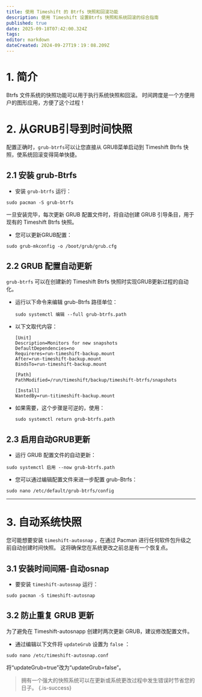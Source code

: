 ```yaml
---
title: 使用 Timeshift 的 Btrfs 快照和回滚功能
description: 使用 Timeshift 设置Btrfs 快照和系统回滚的综合指南
published: true
date: 2025-09-18T07:42:00.324Z
tags:
editor: markdown
dateCreated: 2024-09-27T19：19：08.209Z
---
```


# 1. 简介

Btrfs 文件系统的快照功能可以用于执行系统快照和回滚。 时间跨度是一个方便用户的图形应用，方便了这个过程！

# 2. 从GRUB引导到时间快照

配置正确时，`grub-btrfs`可以让您直接从 GRUB菜单启动到 Timeshift Btrfs 快照，使系统回滚变得简单快捷。

## 2.1 安装 grub-Btrfs

- 安装 `grub-btrfs` 运行：

```
sudo pacman -S grub-btrfs
```

一旦安装完毕，每次更新 GRUB 配置文件时，将自动创建 GRUB 引导条目，用于现有的 Timeshift Btrfs 快照。

- 您可以更新GRUB配置：

```
sudo grub-mkconfig -o /boot/grub/grub.cfg
```

## 2.2 GRUB 配置自动更新

`grub-btrfs` 可以在创建新的 Timeshift Btrfs 快照时实现GRUB更新过程的自动化。

- 运行以下命令来编辑 grub-Btrfs 路径单位：

  ```
  sudo systemctl 编辑 --full grub-btrfs.path
  ```

- 以下文取代内容：
  ```
  [Unit]
  Description=Monitors for new snapshots
  DefaultDependencies=no
  Requireres=run-timeshift-backup.mount
  After=run-timeshift-backup.mount
  BindsTo=run-timeshift-backup.mount

  [Path]
  PathModified=/run/timeshift/backup/timeshift-btrfs/snapshots

  [Install]
  WantedBy=run-titimeshift-backup.mount
  ```

- 如果需要，这个步骤是可逆的，使用：
  ```
  sudo systemctl return grub-btrfs.path
  ```

## 2.3 启用自动GRUB更新

- 运行 GRUB 配置文件的自动更新：

```
sudo systemctl 启用 --now grub-btrfs.path
```

- 您可以通过编辑配置文件来进一步配置 grub-Btrfs：

```
sudo nano /etc/default/grub-btrfs/config
```

---

# 3. 自动系统快照

您可能想要安装 `timeshift-autosnap` ，在通过 Pacman 进行任何软件包升级之前自动创建时间快照。 这将确保您在系统更改之前总是有一个恢复点。

## 3.1 安装时间间隔-自动osnap

- 要安装 `timeshift-autosnap` 运行：

```
sudo pacman -S timeshift-autosnap
```

## 3.2 防止重复 GRUB 更新

为了避免在 Timeshift-autosnapp 创建时两次更新 GRUB，建议修改配置文件。

- 通过编辑以下文件将 `updateGrub` 设置为 `false` ：

```
sudo nano /etc/timeshift-autosnap.conf
```

将“updateGrub=true”改为“updateGrub=false”。

> 拥有一个强大的快照系统可以在更新或系统更改过程中发生错误时节省您的日子。
> {.is-success}

